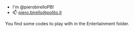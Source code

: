 - I'm @pierobirelloPB!
- 📫 piero.birello@polito.it

You find some codes to play with in the Entertainment folder.

<!---
pierobirelloPB/pierobirelloPB is a ✨ special ✨ repository because its `README.md` (this file) appears on your GitHub profile.
You can click the Preview link to take a look at your changes.
--->
